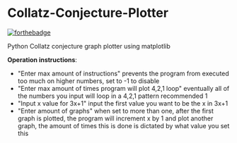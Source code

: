 # Collatz-Conjecture-Plotter
[![forthebadge](https://forthebadge.com/images/badges/made-with-python.svg)](https://www.python.org/)

<n>Python Collatz conjecture graph plotter using matplotlib</n>

<b>Operation instructions</b>:
 - "Enter max amount of instructions" prevents the program from executed too much on higher numbers, set to -1 to disable
 - "Enter max amount of times program will plot 4,2,1 loop" eventually all of the numbers you input will loop in a 4,2,1 pattern recommended 1
 - "Input x value for 3x+1" input the first value you want to be the x in 3x+1
 - "Enter amount of graphs" when set to more than one, after the first graph is plotted, the program will increment x by 1 and plot another graph, the amount of times this is done is dictated by what value you set this 
